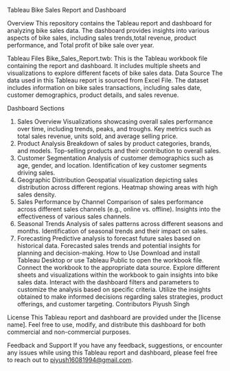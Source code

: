 Tableau Bike Sales Report and Dashboard

Overview
This repository contains the Tableau report and dashboard for analyzing bike sales data. The dashboard provides insights into various aspects of bike sales, including sales trends,total revenue, product performance, and Total profit of bike sale over year.

Tableau Files
Bike_Sales_Report.twb: This is the Tableau workbook file containing the report and dashboard. It includes multiple sheets and visualizations to explore different facets of bike sales data.
Data Source
The data used in this Tableau report is sourced from Excel File. The dataset includes information on bike sales transactions, including sales date, customer demographics, product details, and sales revenue.

Dashboard Sections
1. Sales Overview
Visualizations showcasing overall sales performance over time, including trends, peaks, and troughs.
Key metrics such as total sales revenue, units sold, and average selling price.
2. Product Analysis
Breakdown of sales by product categories, brands, and models.
Top-selling products and their contribution to overall sales.
3. Customer Segmentation
Analysis of customer demographics such as age, gender, and location.
Identification of key customer segments driving sales.
4. Geographic Distribution
Geospatial visualization depicting sales distribution across different regions.
Heatmap showing areas with high sales density.
5. Sales Performance by Channel
Comparison of sales performance across different sales channels (e.g., online vs. offline).
Insights into the effectiveness of various sales channels.
6. Seasonal Trends
Analysis of sales patterns across different seasons and months.
Identification of seasonal trends and their impact on sales.
7. Forecasting
Predictive analysis to forecast future sales based on historical data.
Forecasted sales trends and potential insights for planning and decision-making.
How to Use
Download and install Tableau Desktop or use Tableau Public to open the workbook file.
Connect the workbook to the appropriate data source.
Explore different sheets and visualizations within the workbook to gain insights into bike sales data.
Interact with the dashboard filters and parameters to customize the analysis based on specific criteria.
Utilize the insights obtained to make informed decisions regarding sales strategies, product offerings, and customer targeting.
Contributors
Piyush Singh

License
This Tableau report and dashboard are provided under the [license name]. Feel free to use, modify, and distribute this dashboard for both commercial and non-commercial purposes.

Feedback and Support
If you have any feedback, suggestions, or encounter any issues while using this Tableau report and dashboard, please feel free to reach out to piyush16081994@gmail.com.
